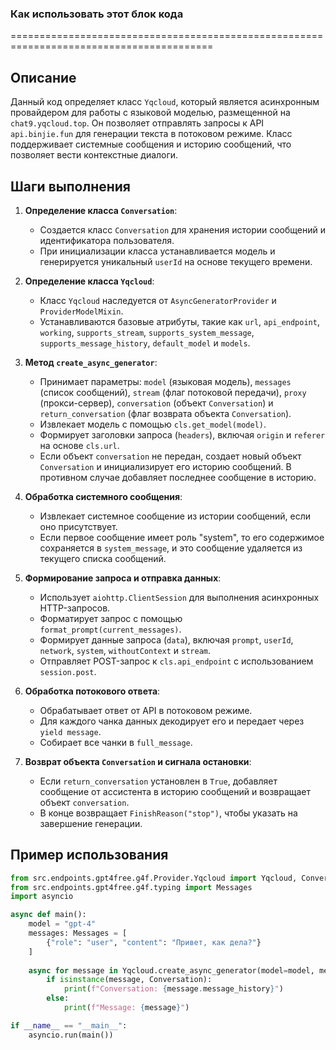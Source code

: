 ### Как использовать этот блок кода
=========================================================================================

Описание
-------------------------
Данный код определяет класс `Yqcloud`, который является асинхронным провайдером для работы с языковой моделью, размещенной на `chat9.yqcloud.top`. Он позволяет отправлять запросы к API `api.binjie.fun` для генерации текста в потоковом режиме. Класс поддерживает системные сообщения и историю сообщений, что позволяет вести контекстные диалоги.

Шаги выполнения
-------------------------
1. **Определение класса `Conversation`**:
   - Создается класс `Conversation` для хранения истории сообщений и идентификатора пользователя.
   - При инициализации класса устанавливается модель и генерируется уникальный `userId` на основе текущего времени.

2. **Определение класса `Yqcloud`**:
   - Класс `Yqcloud` наследуется от `AsyncGeneratorProvider` и `ProviderModelMixin`.
   - Устанавливаются базовые атрибуты, такие как `url`, `api_endpoint`, `working`, `supports_stream`, `supports_system_message`, `supports_message_history`, `default_model` и `models`.

3. **Метод `create_async_generator`**:
   - Принимает параметры: `model` (языковая модель), `messages` (список сообщений), `stream` (флаг потоковой передачи), `proxy` (прокси-сервер), `conversation` (объект `Conversation`) и `return_conversation` (флаг возврата объекта `Conversation`).
   - Извлекает модель с помощью `cls.get_model(model)`.
   - Формирует заголовки запроса (`headers`), включая `origin` и `referer` на основе `cls.url`.
   - Если объект `conversation` не передан, создает новый объект `Conversation` и инициализирует его историю сообщений. В противном случае добавляет последнее сообщение в историю.

4. **Обработка системного сообщения**:
   - Извлекает системное сообщение из истории сообщений, если оно присутствует.
   - Если первое сообщение имеет роль "system", то его содержимое сохраняется в `system_message`, и это сообщение удаляется из текущего списка сообщений.

5. **Формирование запроса и отправка данных**:
   - Использует `aiohttp.ClientSession` для выполнения асинхронных HTTP-запросов.
   - Форматирует запрос с помощью `format_prompt(current_messages)`.
   - Формирует данные запроса (`data`), включая `prompt`, `userId`, `network`, `system`, `withoutContext` и `stream`.
   - Отправляет POST-запрос к `cls.api_endpoint` с использованием `session.post`.

6. **Обработка потокового ответа**:
   - Обрабатывает ответ от API в потоковом режиме.
   - Для каждого чанка данных декодирует его и передает через `yield message`.
   - Собирает все чанки в `full_message`.

7. **Возврат объекта `Conversation` и сигнала остановки**:
   - Если `return_conversation` установлен в `True`, добавляет сообщение от ассистента в историю сообщений и возвращает объект `conversation`.
   - В конце возвращает `FinishReason("stop")`, чтобы указать на завершение генерации.

Пример использования
-------------------------

```python
from src.endpoints.gpt4free.g4f.Provider.Yqcloud import Yqcloud, Conversation
from src.endpoints.gpt4free.g4f.typing import Messages
import asyncio

async def main():
    model = "gpt-4"
    messages: Messages = [
        {"role": "user", "content": "Привет, как дела?"}
    ]
    
    async for message in Yqcloud.create_async_generator(model=model, messages=messages, stream=True, return_conversation=True):
        if isinstance(message, Conversation):
            print(f"Conversation: {message.message_history}")
        else:
            print(f"Message: {message}")

if __name__ == "__main__":
    asyncio.run(main())